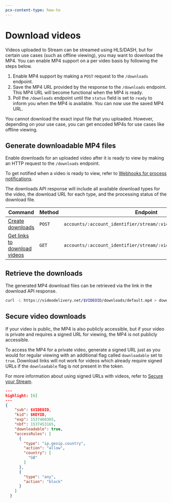 ```yaml
---
pcx-content-type: how-to
---
```


# Download videos

Videos uploaded to Stream can be streamed using HLS/DASH, but for certain use cases (such as offline viewing), you may want to download the MP4. You can enable MP4 support on a per video basis by following the steps below.

1. Enable MP4 support by making a `POST` request to the `/downloads` endpoint.
1. Save the MP4 URL provided by the response to the `/downloads` endpoint. This MP4 URL will become functional when the MP4 is ready.
1. Poll the `/downloads` endpoint until the `status` field is set to `ready` to inform you when the MP4 is available. You can now use the saved MP4 URL.

<Aside type="note">

You cannot download the exact input file that you uploaded. However, depending on your use case, you can get encoded MP4s for use cases like offline viewing.

</Aside>

## Generate downloadable MP4 files

Enable downloads for an uploaded video after it is ready to view by making an HTTP request to the `/downloads` endpoint.

To get notified when a video is ready to view, refer to [Webhooks for process notifications](/how-to/use-webhooks).

The downloads API response will include all available download types for the video, the download URL for each type, and the processing status of the download file.

<TableWrap>

<table>
  <thead>
  <tr>
   <th><strong>Command</strong>
   </th>
   <th><strong>Method</strong>
   </th>
   <th><strong>Endpoint</strong>
   </th>
  </tr>
  </thead>
  <tbody>
  <tr>
   <td><a href="https://api.cloudflare.com/#stream-mp4-downloads-create-downloads">Create downloads</a>
   </td>
   <td><Code>POST</Code>
   </td>
   <td><Code>accounts/:account_identifier/stream/:video_identifier/downloads</Code>
   </td>
  </tr>
  <tr>
   <td><a href="https://api.cloudflare.com/#stream-mp4-downloads-list-downloads">Get links to download videos</a>
   </td>
   <td><Code>GET</Code>
   </td>
   <td><Code>accounts/:account_identifier/stream/:video_identifier/downloads</Code>
   </td>
  </tr>
  </tbody>
</table>

</TableWrap>

## Retrieve the downloads

The generated MP4 download files can be retrieved via the link in the download API response.

```bash
curl -L https://videodelivery.net/$VIDEOID/downloads/default.mp4 > download.mp4
```

## Secure video downloads

If your video is public, the MP4 is also publicly accessible, but if your video is private and requires a signed URL for viewing, the MP4 is not publicly accessible. 

To access the MP4 for a private video, generate a signed URL just as you would for regular viewing with an additional flag called `downloadable` set to `true`. Download links will not work for videos which already require signed URLs if the `downloadable` flag is not present in the token.

For more information about using signed URLs with videos, refer to [Secure your Stream](/how-to/secure-your-stream).

```json
---
highlight: [6]
---
{
    "sub": $VIDEOID,
    "kid": $KEYID,
    "exp": 1537460365,
    "nbf": 1537453165,
    "downloadable": true,
    "accessRules": [
      {
        "type": "ip.geoip.country",
        "action": "allow",
        "country": [
          "GB"
        ]
      },
      {
        "type": "any",
        "action": "block"
      }
    ]
  }
```
